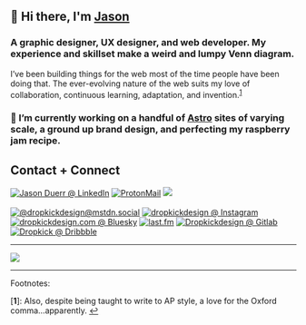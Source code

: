 <!--
**dropkick/dropkick** is a ✨ _special_ ✨ repository because its `README.md` (this file) appears on your GitHub profile.

Here are some ideas to get you started:

- 🔭 I’m currently working on ...
- 🌱 I’m currently learning ...
- 👯 I’m looking to collaborate on ...
- 🤔 I’m looking for help with ...
- 💬 Ask me about ...
- 📫 How to reach me: ...
- 😄 Pronouns: ...
- ⚡ Fun fact: ...
-->

## 👋 Hi there, I'm <a rel="me" href="https://jduerr.com" rel="noreferrer">Jason</a>

### A graphic designer, UX designer, and web developer. My experience and skillset make a weird and lumpy Venn diagram. 

<p>I’ve been building things for the web most of the time people have been doing that. The ever-evolving nature of the web suits my love of collaboration, continuous learning,  adaptation, and invention.<sup id="a1"><a href="#f1">1</a></sup></p>

### 🔭 I’m currently working on a handful of [Astro](https://astro.build/) sites of varying scale, a ground up brand design, and perfecting my raspberry jam recipe.

<!-- [![Website Status](https://img.shields.io/uptimerobot/status/m788515658-5cca6b7b2083cb2b1cfb29fd?label=website%20status&style=flat-square)](https://dropkick.design) -->
## Contact + Connect
<!-- <img alt="Keybase PGP" src="https://img.shields.io/keybase/pgp/jasonduerr?style=flat-square"> -->

[![Jason Duerr @ LinkedIn](https://img.shields.io/badge/LinkedIn-jasonduerr-informational?style=flat-square&logo=LinkedIn&color=0A66C2)](https://twitter.com/dropkickdesign)
[![ProtonMail](https://img.shields.io/badge/ProtonMail-jasonduerr-Informational?style=flat-square&logo=protonmail&color=8B89CC&logoColor=white)](mailto:jasonduerr@protonmail.com)
![](https://img.shields.io/badge/pgp-B79B%C2%A0F3F7%C2%A0671E%C2%A06558%C2%A0D7FE%C2%A0%C2%A04B1D%C2%A0CE20%C2%A0185B%C2%A04D92%C2%A0DC13-333333?style=flat-square)
<br/><br/>
[![@dropkickdesign@mstdn.social](https://img.shields.io/badge/Mastodon-@dropkickdesign@mstdn.social-informational?style=flat-square&logo=Mastodon&color=646CF4)](https://mstdn.social/@dropkickdesign) [![dropkickdesign @ Instagram](https://img.shields.io/badge/Instagram-@dropkickdesign-informational?style=flat-square&logo=Instagram&color=E4405F)](https://instagram.com/dropkickdesign) [![dropkickdesign.com @ Bluesky](https://img.shields.io/badge/Bluesky-@dropkickdesign.com-informational?style=flat-square&logo=Bluesky&color=1F87FB)](https://bsky.app/profile/dropkickdesign.com) [![last.fm](https://img.shields.io/badge/last.fm-braintoast-informational?style=flat-square&logo=Last.fm&color=D51007)](https://www.last.fm/user/braintoast) [![Dropkickdesign @ Gitlab](https://img.shields.io/badge/Gitlab-dropkickdesign-informational?style=flat-square&logo=Gitlab&color=FA6D34)](https://gitlab.com/dropkickdesign) [![Dropkick @ Dribbble](https://img.shields.io/badge/Dribbble-@dropkick-informational?style=flat-square&logo=Dribbble&color=EA4C89)](https://dribbble.com/dropkick)  

<!-- ## Current learning focus
 -->
 <!--
## What I’m Working With
### Programming + Scripting + Data

![](https://img.shields.io/badge/Code-HTML-informational?style=flat-square&logo=HTML5&color=E34F26)
![](https://img.shields.io/badge/Style-CSS3-informational?style=flat-square&logo=CSS3&color=1572B6&logoColor=1572B6)
![](https://img.shields.io/badge/Code-JavaScript-informational?style=flat-square&logo=JavaScript&color=F7DF1E)
![](https://img.shields.io/badge/Code-Perl-informational?style=flat-square&logo=perl&color=39457E&logoColor=39457E)
![](https://img.shields.io/badge/Code-PHP-informational?style=flat-square&logo=PHP&color=777BB4)
![](https://img.shields.io/badge/Code-Python-informational?style=flat-square&logo=Python&color=003B57)
![](https://img.shields.io/badge/Code-Ruby-informational?style=flat-square&logo=Ruby&color=CC342D)
</br>
![](https://img.shields.io/badge/sh-Bash-informational?style=flat-square&color=4CB257)
![](https://img.shields.io/badge/sh-Zsh-informational?style=flat-square&color=020c7e)

![](https://img.shields.io/badge/DB-MySQL-informational?style=flat-square&logo=MySQL&color=4479A1&logoColor=4479A1)
![](https://img.shields.io/badge/DB-MariaDB-informational?style=flat-square&logo=MariaDB&color=003545&logoColor=003545)
![](https://img.shields.io/badge/DB-PostgreSQL-informational?style=flat-square&logo=PostgreSQL&color=4169E1&logoColor=4169E1)
![](https://img.shields.io/badge/DB-MongoDB-informational?style=flat-square&logo=MongoDB&color=47A248&logoColor=47A248)
![](https://img.shields.io/badge/DB-SQLite-informational?style=flat-square&logo=SQLite&color=003B57&logoColor=003B57)
![](https://img.shields.io/badge/DB-Microsoft_SQL-informational?style=flat-square&logo=MicrosoftSQLServer&color=CC2927&logoColor=CC2927)

![](https://img.shields.io/badge/LIB-jQuery-informational?style=flat-square&logo=jQuery&color=0769AD&logoColor=0769AD)
![](https://img.shields.io/badge/LIB-React-informational?style=flat-square&logo=React&color=61DAFB&logoColor=61DAFB)
![](https://img.shields.io/badge/LIB-Vue-informational?style=flat-square&logo=Vue.js&color=4FC08D&logoColor=4FC08D)

### Build Tools + Package Management

![](https://img.shields.io/badge/Style-SASS-informational?style=flat-square&logo=sass&color=CC6699&logoColor=CC6699)
![](https://img.shields.io/badge/Style-less-informational?style=flat-square&logo=less&color=1D365D&logoColor=1D365D)

![](https://img.shields.io/badge/Tools-Gulp.js-informational?style=flat-square&logo=Gulp&color=CF4647&logoColor=CF4647)
![](https://img.shields.io/badge/Tools-Grunt-informational?style=flat-square&logo=Grunt&color=FAA918&logoColor=FAA918)
![](https://img.shields.io/badge/Tools-Yarn-informational?style=flat-square&logo=Yarn&color=2C8EBB)
![](https://img.shields.io/badge/Tools-NPM-informational?style=flat-square&logo=NPM&color=CB3837)
![](https://img.shields.io/badge/Tools-Git-informational?style=flat-square&logo=Git&color=F05032)
![](https://img.shields.io/badge/Tools-GitHub-informational?style=flat-square&logo=GitHub&color=181717)
![](https://img.shields.io/badge/Tools-Subversion-informational?style=flat-square&logo=Subversion&color=809CC9)

### Editors + IDEs
![](https://img.shields.io/badge/Tools-VS_Code-informational?style=flat-square&logo=VisualStudioCode&color=007ACC&logoColor=007ACC)
![](https://img.shields.io/badge/Tools-Zed-informational?style=flat-square&logo=zedindustries&color=1952d5&logoColor=1952d5)
![](https://img.shields.io/badge/Tools-Sublime-informational?style=flat-square&logo=sublimetext&color=FF9800&logoColor=FF9800)
![](https://img.shields.io/badge/Tools-WebStorm-informational?style=flat-square&logo=WebStorm&color=000000&logoColor=000000)
![](https://img.shields.io/badge/Tools-Xcode-informational?style=flat-square&logo=xcode&color=147EFB&logoColor=147EFB)

### GFX + Media
![](https://img.shields.io/badge/Tools-Illustrator-informational?style=flat-square&logo=AdobeIllustrator&color=FF9A00&logoColor=FF9A00)
![](https://img.shields.io/badge/Tools-Photoshop-informational?style=flat-square&logo=AdobePhotoshop&color=31A8FF&logoColor=31A8FF)
![](https://img.shields.io/badge/Tools-XD-informational?style=flat-square&logo=AdobeXD&color=FF61F6&logoColor=FF61F6)
![](https://img.shields.io/badge/Tools-InDesign-informational?style=flat-square&logo=AdobeInDesign&color=FF3366&logoColor=FF3366)
![](https://img.shields.io/badge/Tools-Sketch-informational?style=flat-square&logo=Sketch&color=F7B500&logoColor=F7B500)
![](https://img.shields.io/badge/Tools-Figma-informational?style=flat-square&logo=Figma&color=F24E1E)
![](https://img.shields.io/badge/Tools-Audition-informational?style=flat-square&logo=AdobeAudition&color=9999FF&logoColor=9999FF)
![](https://img.shields.io/badge/Tools-Reaper-informational?style=flat-square&logo=Reaper&color=68c13b&logoColor=68c13b)
![](https://img.shields.io/badge/Tools-Premiere-informational?style=flat-square&logo=AdobePremierePro&color=9999FF&logoColor=9999FF)

### CMS + Ecommerce Platforms
![](https://img.shields.io/badge/CMS-WordPress-informational?style=flat-square&logo=wordpress&color=21759B&logoColor=FFFFFF)
![](https://img.shields.io/badge/CMS-Craft-informational?style=flat-square&logo=craftcms&color=E5422B&logoColor=E5422B)
![](https://img.shields.io/badge/CMS-Drupal-informational?style=flat-square&logo=drupal&color=0678BE&logoColor=FFFFFF)
![](https://img.shields.io/badge/CMS-Ghost-informational?style=flat-square&logo=ghost&color=15171A&logoColor=FFFFFF)
![](https://img.shields.io/badge/CMS-Decap-informational?style=flat-square&logo=decapcms&color=fc1681&logoColor=fc1681)

![](https://img.shields.io/badge/CMS-Shopify-informational?style=flat-square&logo=shopify&color=7AB55C&logoColor=7AB55C)
![](https://img.shields.io/badge/CMS-WooCommerce-informational?style=flat-square&logo=woocommerce&color=96588A&logoColor=96588A)
![](https://img.shields.io/badge/CMS-Magento-informational?style=flat-square&logo=magento&color=EE672F&logoColor=EE672F)
![](https://img.shields.io/badge/CMS-Squarespace-informational?style=flat-square&logo=squarespace&color=000000&logoColor=FFFFFF)
![](https://img.shields.io/badge/CMS-BigCommerce-informational?style=flat-square&logo=BigCommerce&color=121118&logoColor=121118)

![](https://img.shields.io/badge/SSG-Astro-informational?style=flat-square&logo=astro&color=774df2&logoColor=774df2)
![](https://img.shields.io/badge/SSG-Jekyll-informational?style=flat-square&logo=jekyll&color=CC0000&logoColor=CC0000)
![](https://img.shields.io/badge/SSG-Gatsby-informational?style=flat-square&logo=Gatsby&color=663399&logoColor=663399)
![](https://img.shields.io/badge/SSG-Hugo-informational?style=flat-square&logo=Hugo&color=FF4088&logoColor=FF4088)
![](https://img.shields.io/badge/SSG-Eleventy-informational?style=flat-square&logo=eleventy&color=000000&logoColor=000000)

### Servers + Host Platforms
![](https://img.shields.io/badge/Tools-Apache-informational?style=flat-square&logo=apache&color=D22128&logoColor=D22128)
![](https://img.shields.io/badge/Tools-NGINX-informational?style=flat-square&logo=nginx&color=009639&logoColor=009639)
![](https://img.shields.io/badge/Tools-Amazon_AWS-informational?style=flat-square&logo=amazonAWS&color=232F3E&logoColor=232F3E)
![](https://img.shields.io/badge/Tools-Netlify-informational?style=flat-square&logo=netlify&color=00C7B7)
![](https://img.shields.io/badge/Tools-Vercel-informational?style=flat-square&logo=vercel&color=000000&logoColor=000000)
![](https://img.shields.io/badge/Tools-Amazon_S3-informational?style=flat-square&logo=amazonS3&color=569A31&logoColor=569A31)
![](https://img.shields.io/badge/Tools-DigitalOcean-informational?style=flat-square&logo=DigitalOcean&color=0080FF&logoColor=0080FF)
![](https://img.shields.io/badge/Tools-Heroku-informational?style=flat-square&logo=Heroku&color=430098&logoColor=430098)
![](https://img.shields.io/badge/Tools-Linode-informational?style=flat-square&logo=Linode&color=00A95C&logoColor=00A95C)

### VM + Hypervisors
![](https://img.shields.io/badge/VM-Docker-Informational?style=flat-square&logo=docker&color=2496ED&logoColor=white)
![](https://img.shields.io/badge/VM-VirtualBox-Informational?style=flat-square&logo=VirtualBox&color=183A61&logoColor=white)

### Operating Systems
![](https://img.shields.io/badge/OS-macOS-Informational?style=flat-square&logo=macOS&color=000000&logoColor=000000)
![](https://img.shields.io/badge/OS-Debian-Informational?style=flat-square&logo=Debian&color=A81D33&logoColor=A81D33)
![](https://img.shields.io/badge/OS-Ubuntu-Informational?style=flat-square&logo=Ubuntu&color=E95420&logoColor=E95420)
![](https://img.shields.io/badge/OS-Windows-Informational?style=flat-square&logo=Windows&color=0078D6&logoColor=0078D6)
![](https://img.shields.io/badge/OS-CentOS-Informational?style=flat-square&logo=CentOS&color=262577&logoColor=262577)
![](https://img.shields.io/badge/OS-FreeBSD-Informational?style=flat-square&logo=FreeBSD&color=AB2B28&logoColor=AB2B28)

### Planning + Issue Tracking

![](https://img.shields.io/badge/Tools-ClickUp-informational?style=flat-square&logo=clickup&color=7B68EE&logoColor=7B68EE)
![](https://img.shields.io/badge/Tools-Asana-informational?style=flat-square&logo=asana&color=273347&logoColor=273347)
![](https://img.shields.io/badge/Tools-Jira-informational?style=flat-square&logo=jira&color=0052CC&logoColor=0052CC)

[![dropkick's GitHub stats](https://github-readme-stats.vercel.app/api?username=dropkick&hide=contribs,prs,issues,stars&count_private=true&border_radius=0&hide_border=true&show_icons=true&include_all_commits&theme=dracula&custom_title=GitHub%20Numbers)](https://github.com/dropkick)
-->

---
<a style="margin: 0 auto;" href="https://github.com/ryo-ma/github-profile-trophy">
<img src="https://github-profile-trophy.vercel.app/?username=dropkick&theme=onedark&title=MultiLanguage,LongTimeUser,AncientUser,Commits&margin-w=10&no-bg=true&no-frame=true"></a>

---
Footnotes:

[<b id="f1">1</b>]: Also, despite being taught to write to AP style, a love for the Oxford comma...apparently. <a href="#a1">↩</a>

<!--       _
       .__(.)< (MEOW)
        \___)
 ~~~~~~~~~~~~~~~~~~-->
